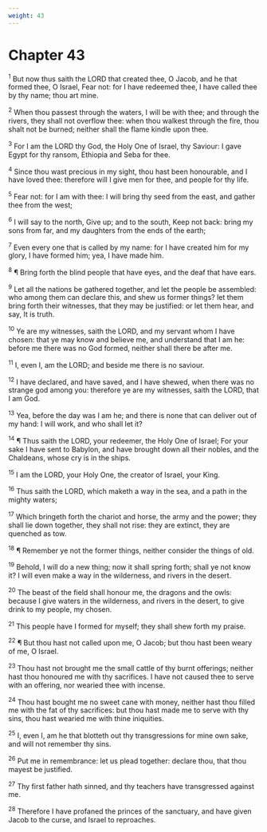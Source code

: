 ```yaml
---
weight: 43
---
```


# Chapter 43

<sup>1</sup> But now thus saith the LORD that created thee, O Jacob, and he that formed thee, O Israel, Fear not: for I have redeemed thee, I have called thee by thy name; thou art mine. 

<sup>2</sup> When thou passest through the waters, I will be with thee; and through the rivers, they shall not overflow thee: when thou walkest through the fire, thou shalt not be burned; neither shall the flame kindle upon thee. 

<sup>3</sup> For I am the LORD thy God, the Holy One of Israel, thy Saviour: I gave Egypt for thy ransom, Ethiopia and Seba for thee. 

<sup>4</sup> Since thou wast precious in my sight, thou hast been honourable, and I have loved thee: therefore will I give men for thee, and people for thy life. 

<sup>5</sup> Fear not: for I am with thee: I will bring thy seed from the east, and gather thee from the west; 

<sup>6</sup> I will say to the north, Give up; and to the south, Keep not back: bring my sons from far, and my daughters from the ends of the earth; 

<sup>7</sup> Even every one that is called by my name: for I have created him for my glory, I have formed him; yea, I have made him. 

<sup>8</sup> ¶ Bring forth the blind people that have eyes, and the deaf that have ears. 

<sup>9</sup> Let all the nations be gathered together, and let the people be assembled: who among them can declare this, and shew us former things? let them bring forth their witnesses, that they may be justified: or let them hear, and say, It is truth. 

<sup>10</sup> Ye are my witnesses, saith the LORD, and my servant whom I have chosen: that ye may know and believe me, and understand that I am he: before me there was no God formed, neither shall there be after me. 

<sup>11</sup> I, even I, am the LORD; and beside me there is no saviour. 

<sup>12</sup> I have declared, and have saved, and I have shewed, when there was no strange god among you: therefore ye are my witnesses, saith the LORD, that I am God. 

<sup>13</sup> Yea, before the day was I am he; and there is none that can deliver out of my hand: I will work, and who shall let it? 

<sup>14</sup> ¶ Thus saith the LORD, your redeemer, the Holy One of Israel; For your sake I have sent to Babylon, and have brought down all their nobles, and the Chaldeans, whose cry is in the ships. 

<sup>15</sup> I am the LORD, your Holy One, the creator of Israel, your King. 

<sup>16</sup> Thus saith the LORD, which maketh a way in the sea, and a path in the mighty waters; 

<sup>17</sup> Which bringeth forth the chariot and horse, the army and the power; they shall lie down together, they shall not rise: they are extinct, they are quenched as tow. 

<sup>18</sup> ¶ Remember ye not the former things, neither consider the things of old. 

<sup>19</sup> Behold, I will do a new thing; now it shall spring forth; shall ye not know it? I will even make a way in the wilderness, and rivers in the desert. 

<sup>20</sup> The beast of the field shall honour me, the dragons and the owls: because I give waters in the wilderness, and rivers in the desert, to give drink to my people, my chosen. 

<sup>21</sup> This people have I formed for myself; they shall shew forth my praise. 

<sup>22</sup> ¶ But thou hast not called upon me, O Jacob; but thou hast been weary of me, O Israel. 

<sup>23</sup> Thou hast not brought me the small cattle of thy burnt offerings; neither hast thou honoured me with thy sacrifices. I have not caused thee to serve with an offering, nor wearied thee with incense. 

<sup>24</sup> Thou hast bought me no sweet cane with money, neither hast thou filled me with the fat of thy sacrifices: but thou hast made me to serve with thy sins, thou hast wearied me with thine iniquities. 

<sup>25</sup> I, even I, am he that blotteth out thy transgressions for mine own sake, and will not remember thy sins. 

<sup>26</sup> Put me in remembrance: let us plead together: declare thou, that thou mayest be justified. 

<sup>27</sup> Thy first father hath sinned, and thy teachers have transgressed against me. 

<sup>28</sup> Therefore I have profaned the princes of the sanctuary, and have given Jacob to the curse, and Israel to reproaches. 


